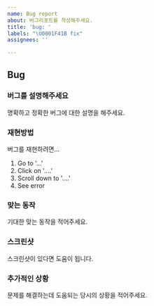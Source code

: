 ```yaml
---
name: Bug report
about: 버그리포트를 작성해주세요.
title: 'bug: '
labels: "\U0001F41B fix"
assignees: ''

---
```


## Bug

### **버그를 설명해주세요**
명확하고 정확한 버그에 대한 설명을 해주세요.

### **재현방법**
버그를 재현하려면...
1. Go to '...'
2. Click on '....'
3. Scroll down to '....'
4. See error

### **맞는 동작**
기대한 맞는 동작을 적어주세요.

### **스크린샷**
스크린샷이 있다면 도움이 됩니다.

### **추가적인 상황**
문제를 해결하는데 도움되는 당시의 상황을 적어주세요.
